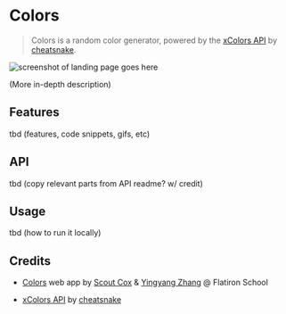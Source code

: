 # Colors

> Colors is a random color generator, powered by the [xColors API](https://x-colors.herokuapp.com) by [cheatsnake](https://github.com/cheatsnake).

![screenshot of landing page goes here](https://github.com/dbader/readme-template/raw/master/header.png)

(More in-depth description)


## Features

tbd (features, code snippets, gifs, etc)


## API

tbd (copy relevant parts from API readme? w/ credit)


## Usage

tbd (how to run it locally)


## Credits

+ [Colors](https://github.com/superlunch/color-search) web app by [Scout Cox](https://github.com/superlunch) & [Yingyang Zhang](https://github.com/#) @ Flatiron School

+ [xColors API](https://x-colors.herokuapp.com) by [cheatsnake](https://github.com/cheatsnake)
